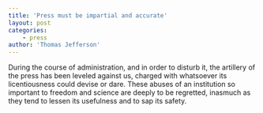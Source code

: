 ```yaml
---
title: 'Press must be impartial and accurate'
layout: post
categories:
    - press
author: 'Thomas Jefferson'
---
```


During the course of administration, and in order to disturb it, the artillery of the press has been leveled against us, charged with whatsoever its licentiousness could devise or dare. These abuses of an institution so important to freedom and science are deeply to be regretted, inasmuch as they tend to lessen its usefulness and to sap its safety.